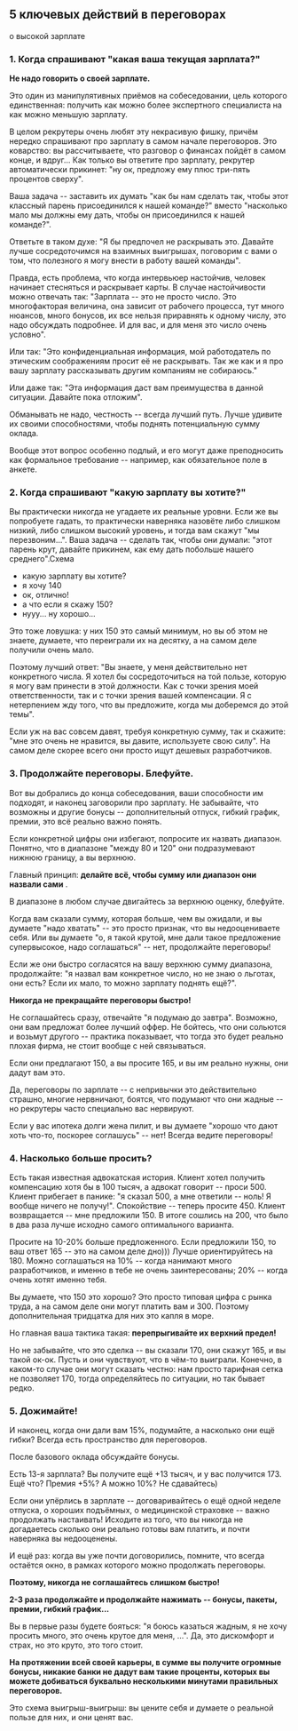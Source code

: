 ## 5 ключевых действий в переговорах

о высокой зарплате

### 1. Когда спрашивают "какая ваша текущая зарплата?"

**Не надо говорить о своей зарплате.**

Это один из манипулятивных приёмов на собеседовании, цель которого единственная: получить как можно более экспертного специалиста на как можно меньшую зарплату.

В целом рекрутеры очень любят эту некрасивую фишку, причём нередко спрашивают про зарплату в самом начале переговоров. Это коварство: вы рассчитываете, что разговор о финансах пойдёт в самом конце, и вдруг... Как только вы ответите про зарплату, рекрутер автоматически прикинет: "ну ок, предложу ему плюс три-пять процентов сверху".

Ваша задача -- заставить их думать "как бы нам сделать так, чтобы этот классный парень присоединился к нашей команде?" вместо "насколько мало мы должны ему дать, чтобы он присоединился к нашей команде?".

Ответьте в таком духе: "Я бы предпочел не раскрывать это. Давайте лучше сосредоточимся на взаимных выигрышах, поговорим с вами о том, что полезного я могу внести в работу вашей команды".

Правда, есть проблема, что когда интервьюер настойчив, человек начинает стесняться и раскрывает карты. В случае настойчивости можно отвечать так: "Зарплата -- это не просто число. Это многофакторая величина, она зависит от рабочего процесса, тут много нюансов, много бонусов, их все нельзя приравнять к одному числу, это надо обсуждать подробнее. И для вас, и для меня это число очень условно".

Или так: "Это конфиденциальная информация, мой работодатель по этическим соображениям просит её не раскрывать. Так же как и я про вашу зарплату рассказывать другим компаниям не собираюсь."

Или даже так: "Эта информация даст вам преимущества в данной ситуации. Давайте пока отложим".

Обманывать не надо, честность -- всегда лучший путь. Лучше удивите их своими способностями, чтобы поднять потенциальную сумму оклада.

Вообще этот вопрос особенно подлый, и его могут даже преподносить как формальное требование -- например, как обязательное поле в анкете.

### 2. Когда спрашивают "какую зарплату вы хотите?"

Вы практически никогда не угадаете их реальные уровни. Если же вы попробуете гадать, то практически наверняка назовёте либо слишком низкий, либо слишком высокий уровень, и тогда вам скажут "мы перезвоним...". Ваша задача -- сделать так, чтобы они думали: "этот парень крут, давайте прикинем, как ему дать побольше нашего среднего".Схема

- какую зарплату вы хотите?
- я хочу 140
- ок, отлично!
- а что если я скажу 150?
- нууу... ну хорошо...

Это тоже ловушка: у них 150 это самый минимум, но вы об этом не знаете, думаете, что переиграли их на десятку, а на самом деле получили очень мало.

Поэтому лучший ответ: "Вы знаете, у меня действительно нет конкретного числа. Я хотел бы сосредоточиться на той пользе, которую я могу вам принести в этой должности. Как с точки зрения моей ответственности, так и с точки зрения вашей компенсации. Я с нетерпением жду того, что вы предложите, когда мы доберемся до этой темы".

Если уж на вас совсем давят, требуя конкретную сумму, так и скажите: "мне это очень не нравится, вы давите, используете свою силу". На самом деле скорее всего они просто ищут дешевых разработчиков.

### 3. Продолжайте переговоры. Блефуйте.

Вот вы добрались до конца собеседования, ваши способности им подходят, и наконец заговорили про зарплату. Не забывайте, что возможны и другие бонусы -- дополнительный отпуск, гибкий график, премии, это всё реально важно понять.

Если конкретной цифры они избегают, попросите их назвать диапазон. Понятно, что в диапазоне "между 80 и 120" они подразумевают нижнюю границу, а вы верхнюю.

Главный принцип:  **делайте всё, чтобы сумму или диапазон они назвали сами** .

В диапазоне в любом случае двигайтесь за верхнюю оценку, блефуйте.

Когда вам сказали сумму, которая больше, чем вы ожидали, и вы думаете "надо хватать" -- это просто признак, что вы недооцениваете себя. Или вы думаете "о, я такой крутой, мне дали такое предложение супервысокое, надо соглашаться" -- нет, продолжайте переговоры!

Если же они быстро согласятся на вашу верхнюю сумму диапазона, продолжайте: "я назвал вам конкретное число, но не знаю о льготах, они есть? Если их мало, то можно зарплату поднять ещё?".

**Никогда не прекращайте переговоры быстро!**

Не соглашайтесь сразу, отвечайте "я подумаю до завтра". Возможно, они вам предложат более лучший оффер. Не бойтесь, что они сольются и возьмут другого -- практика показывает, что тогда это будет реально плохая фирма, не стоит вообще с ней связываться.

Если они предлагают 150, а вы просите 165, и вы им реально нужны, они дадут вам это.

Да, переговоры по зарплате -- с непривычки это действительно страшно, многие нервничают, боятся, что подумают что они жадные -- но рекрутеры часто специально вас нервируют.

Если у вас ипотека долги жена пилит, и вы думаете "хорошо что дают хоть что-то, поскорее соглашусь" -- нет! Всегда ведите переговоры!

### 4. Насколько больше просить?

Есть такая известная адвокатская история. Клиент хотел получить компенсацию хотя бы в 100 тысяч, а адвокат говорит -- проси 500. Клиент прибегает в панике: "я сказал 500, а мне ответили -- ноль! Я вообще ничего не получу!". Спокойствие -- теперь просите 450. Клиент возвращается -- мне предложили 150. В итоге сошлись на 200, что было в два раза лучше исходно самого оптимального варианта.

Просите на 10-20% больше предложенного. Если предложили 150, то ваш ответ 165 -- это на самом деле дно))) Лучше ориентируйтесь на 180. Можно соглашаться на 10% -- когда нанимают много разработчиков, и именно в тебе не очень заинтересованы; 20% -- когда очень хотят именно тебя.

Вы думаете, что 150 это хорошо? Это просто типовая цифра с рынка труда, а на самом деле они могут платить вам и 300. Поэтому дополнительная тридцатка для них это капля в море.

Но главная ваша тактика такая: **перепрыгивайте их верхний предел!**

Но не забывайте, что это сделка -- вы сказали 170, они скажут 165, и вы такой ок-ок. Пусть и они чувствуют, что в чём-то выиграли. Конечно, в каком-то случае они могут сказать честно: нам просто тарифная сетка не позволяет 170, тогда определяйтесь по ситуации, но так бывает редко.

### 5. Дожимайте!

И наконец, когда они дали вам 15%, подумайте, а насколько они ещё гибки? Всегда есть пространство для переговоров.

После базового оклада обсуждайте бонусы.

Есть 13-я зарплата? Вы получите ещё +13 тысяч, и у вас получится 173. Ещё что? Премия +5%? А можно 10%? Не сдавайтесь)

Если они упёрлись в зарплате -- договаривайтесь о ещё одной неделе отпуска, о хороших подъёмных, о медицинской страховке -- важно продолжать настаивать! Исходите из того, что вы никогда не догадаетесь сколько они реально готовы вам платить, и почти наверняка вы недооценены.

И ещё раз: когда вы уже почти договорились, помните, что всегда остаётся окно, в рамках которого можно продолжать переговоры.

**Поэтому, никогда не соглашайтесь слишком быстро!**

**2-3 раза продолжайте и продолжайте нажимать -- бонусы, пакеты, премии, гибкий график...**

Вы в первые разы будете бояться: "я боюсь казаться жадным, я не хочу просить много, это очень крутое для меня, ...". Да, это дискомфорт и страх, но это круто, это того стоит.

**На протяжении всей своей карьеры, в сумме вы получите огромные бонусы, никакие банки не дадут вам такие проценты, которых вы можете добиваться буквально несколькими минутами правильных переговоров.**

Это схема выигрыш-выигрыш: вы цените себя и думаете о реальной пользе для них, и они ценят вас.
